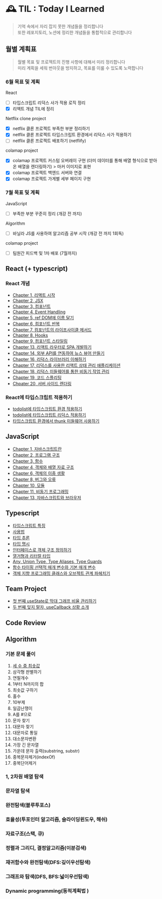 # 🕰 TIL : Today I Learned

> 기억 속에서 자리 잡지 못한 개념들을 정리합니다 <br/>
> 또한 레포지토리, 노션에 정리한 개념들을 통합적으로 관리합니다

## 월별 계획표

> 월별 목표 및 프로젝트의 진행 사항에 대해서 미리 정리합니다 <br/>
> 미리 계획을 세워 번아웃을 방지하고, 목표를 이룰 수 있도록 노력합니다

### 6월 목표 및 계획

<p>React</p>

- [ ] 타입스크립트 리덕스 사가 적용 로직 정리
- [x] 리액트 개념 TIL에 정리

<p>Netflix clone project</p>

- [x] netflix 클론 프로젝트 부족한 부분 정리하기
- [x] netflix 클론 프로젝트 타입스크립트 환경에서 리덕스 사가 적용하기
- [ ] netflix 클론 프로젝트 배포하기 (netflify)

<p>colamap project</p>

- [x] colamap 프로젝트 커스텀 오버레이 구현 (더미 데이터를 통해 배열 형식으로 받아온 배열을 렌더링하기) > 마커 이미지로 표현
- [x] colamap 프로젝트 백엔드 서버와 연결
- [x] colamap 프로젝트 가게별 세부 페이지 구현

### 7월 목표 및 계획

<p>JavaScript</p>

- [ ] 부족한 부분 꾸준히 정리 (개강 전 까지)

<p>Algorithm</p>

- [ ] 바닐라 JS를 사용하여 알고리즘 공부 시작 (개강 전 까지 1회독)

<p>colamap project</p>

- [ ] 팀원간 피드백 및 1차 배포 (7월까지)

## React (+ typescript)

### React 개념

- <a href="https://github.com/junh0328/TIL/tree/master/React#Chapter-1-%EB%A6%AC%EC%95%A1%ED%8A%B8-%EC%8B%9C%EC%9E%91">Chapter 1, 리액트 시작</a>
- <a href="https://github.com/junh0328/TIL/tree/master/React#Chapter-2-JSX">Chapter 2, JSX</a>
- <a href="https://github.com/junh0328/TIL/tree/master/React#Chapter-3-%EC%BB%B4%ED%8F%AC%EB%84%8C%ED%8A%B8">Chapter 3, 컴포넌트</a>
- <a href="https://github.com/junh0328/TIL/tree/master/React#Chapter4-Event-Handling">Chapter 4, Event Handling</a>
- <a href="https://github.com/junh0328/TIL/blob/master/React/readme.md#Chapter-5-ref-DOM%EC%97%90-%EC%9D%B4%EB%A6%84-%EB%8B%AC%EA%B8%B0">Chapter 5, ref DOM에 이름 달기</a>
- <a href="https://github.com/junh0328/TIL/blob/master/React/readme.md#Chapter-6-%EC%BB%B4%ED%8F%AC%EB%84%8C%ED%8A%B8-%EB%B0%98%EB%B3%B5">Chapter 6, 컴포넌트 반복</a>
- <a href="https://github.com/junh0328/TIL/blob/master/React/readme.md#Chapter-7-%EC%BB%B4%ED%8F%AC%EB%84%8C%ED%8A%B8%EC%9D%98-%EB%9D%BC%EC%9D%B4%ED%94%84%EC%82%AC%EC%9D%B4%ED%81%B4-%EB%A9%94%EC%84%9C%EB%93%9C">Chapter 7, 컴포넌트의 라이프사이클 메서드</a>
- <a href="https://github.com/junh0328/TIL/tree/master/React#Chapter-8-Hooks">Chapter 8, Hooks</a>
- <a href="https://github.com/junh0328/TIL/tree/master/React#Chapter-9-%EC%BB%B4%ED%8F%AC%EB%84%8C%ED%8A%B8-%EC%8A%A4%ED%83%80%EC%9D%BC%EB%A7%81">Chapter 9, 컴포넌트 스타일링</a>
- <a href="https://github.com/junh0328/TIL/tree/master/React#Chapter-13-%EB%A6%AC%EC%95%A1%ED%8A%B8-%EB%9D%BC%EC%9A%B0%ED%84%B0%EB%A1%9C-SPA-%EA%B0%9C%EB%B0%9C%ED%95%98%EA%B8%B0">Chapter 13, 리액트 라우터로 SPA 개발하기</a>
- <a href="https://github.com/junh0328/TIL/tree/master/React#Chapter-14-%EC%99%B8%EB%B6%80-API%EB%A5%BC-%EC%97%B0%EB%8F%99%ED%95%98%EC%97%AC-%EB%89%B4%EC%8A%A4-%EB%B7%B0%EC%96%B4-%EB%A7%8C%EB%93%A4%EA%B8%B0">Chapter 14, 외부 API를 연동하여 뉴스 뷰어 만들기</a>
- <a href="https://github.com/junh0328/TIL/tree/master/React#Chapter-16-%EB%A6%AC%EB%8D%95%EC%8A%A4-%EB%9D%BC%EC%9D%B4%EB%B8%8C%EB%9F%AC%EB%A6%AC-%EC%9D%B4%ED%95%B4%ED%95%98%EA%B8%B0">Chapter 16, 리덕스 라이브러리 이해하기</a>
- <a href="https://github.com/junh0328/TIL/tree/master/React#Chapter-17-%EB%A6%AC%EB%8D%95%EC%8A%A4%EB%A5%BC-%EC%82%AC%EC%9A%A9%ED%95%9C-%EB%A6%AC%EC%95%A1%ED%8A%B8-%EC%83%81%ED%83%9C-%EA%B4%80%EB%A6%AC-%EC%95%A0%ED%94%8C%EB%A6%AC%EC%BC%80%EC%9D%B4%EC%85%98">Chapter 17, 리덕스를 사용한 리액트 상태 관리 애플리케이션</a>
- <a href="https://github.com/junh0328/TIL/tree/master/React#Chapter-18-%EB%A6%AC%EB%8D%95%EC%8A%A4-%EB%AF%B8%EB%93%A4%EC%9B%A8%EC%96%B4%EB%A5%BC-%ED%86%B5%ED%95%9C-%EB%B9%84%EB%8F%99%EA%B8%B0-%EC%9E%91%EC%97%85-%EA%B4%80%EB%A6%AC">Chapter 18, 리덕스 미들웨어를 통한 비동기 작업 관리</a>
- <a href="https://github.com/junh0328/TIL/tree/master/React#Chapter-19-%EC%BD%94%EB%93%9C-%EC%8A%A4%ED%94%8C%EB%A6%AC%ED%8C%85">Chapter 19, 코드 스플리팅</a>
- <a href="https://github.com/junh0328/TIL/tree/master/React#Chapter-20-%EC%84%9C%EB%B2%84-%EC%82%AC%EC%9D%B4%EB%93%9C-%EB%A0%8C%EB%8D%94%EB%A7%81">Chpater 20, 서버 사이드 렌더링</a>

### React에 타입스크립트 적용하기

- <a href="https://github.com/junh0328/learning_typescript/blob/master/ReactByTS/readme.md#-todolist">todolist에 타입스크립트 환경 적용하기</a>
- <a href="https://github.com/junh0328/learning_typescript/blob/master/ReactByTS/readme.md#-todo-redux">todolist에 타입스크립트 리덕스 적용하기</a>
- <a href="https://github.com/junh0328/learning_typescript/blob/master/ReactByTS/readme.md#-redux-thunk">타입스크립트 환경에서 thunk 미들웨어 사용하기</a>

## JavaScript

- <a href="https://github.com/junh0328/upgrade_javascript/tree/master/BASIC#Chapter-1-%EC%9E%90%EB%B0%94%EC%8A%A4%ED%81%AC%EB%A6%BD%ED%8A%B8%EB%9E%80">Chapter 1, 자바스크립트란</a>
- <a href="https://github.com/junh0328/upgrade_javascript/tree/master/BASIC#Chapter-2-%ED%94%84%EB%A1%9C%EA%B7%B8%EB%9E%A8-%EA%B5%AC%EC%A1%B0">Chapter 2, 프로그램 구조</a>
- <a href="https://github.com/junh0328/upgrade_javascript/tree/master/BASIC#Chapter-3-%ED%95%A8%EC%88%98">Chapter 3, 함수</a>
- <a href="https://github.com/junh0328/upgrade_javascript/tree/master/BASIC#Chapter-4-%EA%B0%9D%EC%B2%B4%EC%99%80-%EB%B0%B0%EC%97%B4-%EC%9E%90%EB%A3%8C-%EA%B5%AC%EC%A1%B0">Chapter 4, 객체와 배열 자료 구조</a>
- <a href="https://github.com/junh0328/upgrade_javascript/tree/master/BASIC#Chapter-6-%EA%B0%9D%EC%B2%B4%EC%9D%98-%EC%9D%B4%EC%A4%91-%EC%83%9D%ED%99%9C">Chapter 6, 객체의 이중 생활</a>
- <a href="https://github.com/junh0328/upgrade_javascript/tree/master/BASIC#Chapter-8-%EB%B2%84%EA%B7%B8%EC%99%80-%EC%98%A4%EB%A5%98">Chapter 8, 버그와 오류</a>
- <a href="https://github.com/junh0328/upgrade_javascript/tree/master/BASIC#Chapter-10-%EB%AA%A8%EB%93%88">Chapter 10, 모듈</a>
- <a href="https://github.com/junh0328/upgrade_javascript/tree/master/BASIC#Chapter-11-%EB%B9%84%EB%8F%99%EA%B8%B0-%ED%94%84%EB%A1%9C%EA%B7%B8%EB%9E%98%EB%B0%8D">Chapter 11, 비동기 프로그래밍</a>
- <a href="https://github.com/junh0328/upgrade_javascript/tree/master/BASIC#Chapter-13-%EC%9E%90%EB%B0%94%EC%8A%A4%ED%81%AC%EB%A6%BD%ED%8A%B8%EC%99%80-%EB%B8%8C%EB%9D%BC%EC%9A%B0%EC%A0%80">Chapter 13, 자바스크립트와 브라우저</a>

## Typescript

- <a href="https://github.com/junh0328/learning_typescript#-%ED%8A%B9%EC%A7%95">타입스크립트 특징</a>
- <a href="https://github.com/junh0328/learning_typescript#-%EC%82%AC%EC%9A%A9%EB%B2%95">사용법</a>
- <a href="https://github.com/junh0328/learning_typescript#-%ED%83%80%EC%9E%85-%EC%B6%94%EB%A1%A0">타입 추론</a>
- <a href="https://github.com/junh0328/learning_typescript#-%ED%83%80%EC%9E%85-%EB%AA%85%EC%8B%9C">타입 명시</a>
- <a href="https://github.com/junh0328/learning_typescript#-%EC%9D%B8%ED%84%B0%ED%8E%98%EC%9D%B4%EC%8A%A4%EB%A1%9C-%EA%B0%9D%EC%B2%B4-%EA%B5%AC%EC%A1%B0-%EC%A0%95%EC%9D%98%ED%95%98%EA%B8%B0">인터페이스로 객체 구조 정의하기</a>
- <a href="https://github.com/junh0328/learning_typescript#-%EC%97%B4%EA%B1%B0%ED%98%95%EA%B3%BC-%EB%A6%AC%ED%84%B0%EB%9F%B4-%ED%83%80%EC%9E%85">열거형과 리터럴 타입</a>
- <a href="https://github.com/junh0328/learning_typescript#-Any-Union-Type-Type-Aliases-Type-Guards">Any, Union Type, Type Aliases, Type Guards</a>
- <a href="https://github.com/junh0328/learning_typescript#-%ED%95%A8%EC%88%98-%ED%83%80%EC%9D%B4%ED%95%91-%EC%84%A0%ED%83%9D%EC%A0%81-%EB%A7%A4%EA%B0%9C-%EB%B3%80%EC%88%98%EC%99%80-%EA%B8%B0%EB%B3%B8-%EB%A7%A4%EA%B0%9C-%EB%B3%80%EC%88%98">함수 타이핑 선택적 매개 변수와 기본 매개 변수</a>
- <a href="https://github.com/junh0328/learning_typescript#-%EA%B0%9D%EC%B2%B4-%EC%A7%80%ED%96%A5-%ED%94%84%EB%A1%9C%EA%B7%B8%EB%9E%98%EB%B0%8D-%ED%81%B4%EB%9E%98%EC%8A%A4%EC%99%80-%EC%98%A4%EB%B8%8C%EC%A0%9D%ED%8A%B8-%EA%B4%80%EA%B3%84-%ED%8C%8C%ED%97%A4%EC%B9%98%EA%B8%B0">객체 지향 프로그래밍 클래스와 오브젝트 관계 파헤치기</a>

## Team Project

- <a href="https://github.com/junh0328/TIL/tree/master/Chore#%EC%B2%AB-%EB%B2%88%EC%A7%B8-usestate%EB%A1%9C-%EB%A7%89%EB%8C%80-%EA%B7%B8%EB%9E%98%ED%94%84-%EB%B9%84%EC%9C%A8-%EA%B4%80%EB%A6%AC%ED%95%98%EA%B8%B0">첫 번째 useState로 막대 그래프 비율 관리하기
  </a>
- <a href="https://github.com/junh0328/TIL/tree/master/Chore#%EB%91%90-%EB%B2%88%EC%A7%B8-%EC%9E%8A%EC%A7%80-%EB%A7%90%EC%9E%90,-useCallback-%EC%83%81%ED%99%A9-%EC%86%8C%EA%B0%9C">두 번째 잊지 말자, useCallback 상황 소개</a>

## Code Review

## Algorithm

### 기본 문제 풀이

1. <a href="https://github.com/junh0328/TIL/tree/master/Algorithm%20/Section1#%EC%84%B8-%EC%88%98-%EC%A4%91-%EC%B5%9C%EC%86%9F%EA%B0%92">세 수 중 최솟값</a>
2. 삼각형 판별하기
3. 연필개수
4. 1부터 N까지의 합
5. 최솟값 구하기
6. 홀수
7. 10부제
8. 일곱난쟁이
9. A를 #으로
10. 문자 찾기
11. 대문자 찾기
12. 대문자로 통일
13. 대소문자변환
14. 가장 긴 문자열
15. 가운데 문자 출력(substring, substr)
16. 중복문자제거(indexOf)
17. 중복단어제거

### 1, 2차원 배열 탐색

### 문자열 탐색

### 완전탐색(블루투포스)

### 효율성(투포인터 알고리즘, 슬라이딩윈도우, 해쉬)

### 자료구조(스택, 큐)

### 정렬과 그리디, 결정알고리즘(이분검색)

### 재귀함수와 완전탐색(DFS:깊이우선탐색)

### 그래프와 탐색(DFS, BFS:넓이우선탐색)

### Dynamic programming(동적계획법 )

